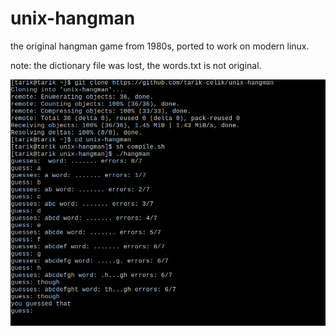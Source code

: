 # unix-hangman
the original hangman game from 1980s, ported to work on modern linux.

note: the dictionary file was lost, the words.txt is not original.

![alt text](https://github.com/tarik-celik/unix-hangman/blob/main/2024-06-13_16-02.png)
